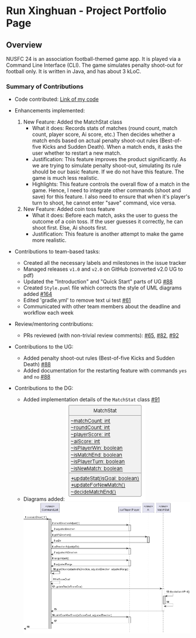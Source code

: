# Run Xinghuan - Project Portfolio Page

## Overview

NUSFC 24 is an association football-themed game app. It is played via a Command Line Interface (CLI). The game simulates
penalty shoot-out for football only. It is written in Java, and has about 3 kLoC.

### Summary of Contributions
- Code contributed: [Link of my code](https://nus-cs2113-ay2324s2.github.io/tp-dashboard/?search=runxinghuan&breakdown=true)


- Enhancements implemented:
  1. New Feature: Added the MatchStat class
     - What it does: Records stats of matches (round count, match count, player score, Ai score, etc.) Then decides 
     whether a match ends based on actual penalty shoot-out rules (Best-of-five Kicks and Sudden Death). When a match 
     ends, it asks the user whether to restart a new match.
     - Justification: This feature improves the product significantly. As we are trying to simulate penalty shoot-out,
     simulating its rule should be our basic feature. If we do not have this feature. The game is much less realistic.
     - Highlights: This feature controls the overall flow of a match in the game. Hence, I need to integrate other 
     commands (shoot and save) for this feature. I also need to ensure that when it's player's turn to shoot, he cannot 
     enter "save" command, vice versa.
  2. New Feature: Added coin toss feature
     - What it does: Before each match, asks the user to guess the outcome of a coin toss. If the user guesses it 
     correctly, he can shoot first. Else, Ai shoots first.
     - Justification: This feature is another attempt to make the game more realistic.


- Contributions to team-based tasks: 
   - Created all the necessary labels and milestones in the issue tracker
   - Managed releases `v1.0` and `v2.0` on GitHub (converted v2.0 UG to pdf)
   - Updated the "Introduction" and "Quick Start" parts of UG [#88](https://github.com/AY2324S2-CS2113-F15-3/tp/pull/88)
   - Created `Style.puml` file which corrects the style of UML diagrams added
  [#164](https://github.com/AY2324S2-CS2113-F15-3/tp/pull/164)
   - Edited 'gradle.yml' to remove text ui test [#61](https://github.com/AY2324S2-CS2113-F15-3/tp/pull/61)
   - Communicated with other team members about the deadline and workflow each week


- Review/mentoring contributions: 
    - PRs reviewed (with non-trivial review comments): [#65](https://github.com/AY2324S2-CS2113-F15-3/tp/pull/65),
[#82](https://github.com/AY2324S2-CS2113-F15-3/tp/pull/82),
[#92](https://github.com/AY2324S2-CS2113-F15-3/tp/pull/92)


- Contributions to the UG: 
    - Added penalty shoot-out rules (Best-of-five Kicks and Sudden Death) 
  [#88](https://github.com/AY2324S2-CS2113-F15-3/tp/pull/88)
    - Added documentation for the restarting feature with commands `yes` and `no`
  [#88](https://github.com/AY2324S2-CS2113-F15-3/tp/pull/88)


- Contributions to the DG: 
    - Added implementation details of the `MatchStat` class [#91](https://github.com/AY2324S2-CS2113-F15-3/tp/pull/91)
    - Diagrams added: ![MatchStatClassDiagram.png](..%2Fdiagrams%2FMatchStatClassDiagram.png)
  ![MatchStatSequential.png](..%2Fdiagrams%2FMatchStatSequential.png)
